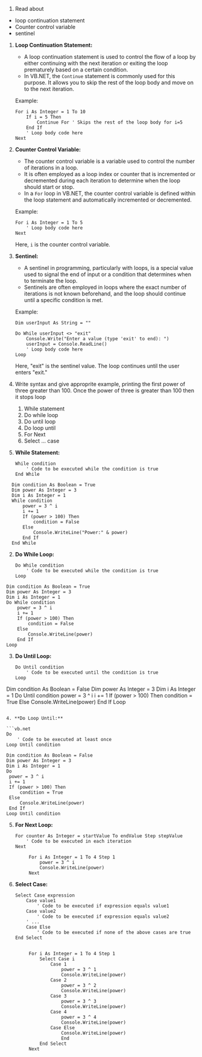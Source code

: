 1. Read about 
- loop continuation statement
- Counter control variable
- sentinel 

1. **Loop Continuation Statement:**
   - A loop continuation statement is used to control the flow of a loop by either continuing with the next iteration or exiting the loop prematurely based on a certain condition.
   - In VB.NET, the `Continue` statement is commonly used for this purpose. It allows you to skip the rest of the loop body and move on to the next iteration.

   Example:
   ```vb.net
   For i As Integer = 1 To 10
       If i = 5 Then
           Continue For ' Skips the rest of the loop body for i=5
       End If
       ' Loop body code here
   Next
   ```

2. **Counter Control Variable:**
   - The counter control variable is a variable used to control the number of iterations in a loop.
   - It is often employed as a loop index or counter that is incremented or decremented during each iteration to determine when the loop should start or stop.
   - In a `For` loop in VB.NET, the counter control variable is defined within the loop statement and automatically incremented or decremented.

   Example:
   ```vb.net
   For i As Integer = 1 To 5
       ' Loop body code here
   Next
   ```
   Here, `i` is the counter control variable.

3. **Sentinel:**
   - A sentinel in programming, particularly with loops, is a special value used to signal the end of input or a condition that determines when to terminate the loop.
   - Sentinels are often employed in loops where the exact number of iterations is not known beforehand, and the loop should continue until a specific condition is met.

   Example:
   ```vb.net
   Dim userInput As String = ""
   
   Do While userInput <> "exit"
       Console.Write("Enter a value (type 'exit' to end): ")
       userInput = Console.ReadLine()
       ' Loop body code here
   Loop
   ```
   Here, "exit" is the sentinel value. The loop continues until the user enters "exit."
   
2. Write syntax and give approprite example, printing the first power of three greater than 100. Once the power of three is greater than 100 then it stops loop

	1. While statement
	2. Do while loop 
	3. Do until loop
	4. Do loop until 
	5. For Next
	6. Select ... case

1. **While Statement:**
   ```vb.net
   While condition
       ' Code to be executed while the condition is true
   End While
   ```
```vb.net
  Dim condition As Boolean = True
  Dim power As Integer = 3
  Dim i As Integer = 1
  While condition
      power = 3 ^ i
      i += 1
      If (power > 100) Then
          condition = False
      Else
          Console.WriteLine("Power:" & power)
      End If
  End While
```
2. **Do While Loop:**
   
   ```vb.net
   Do While condition
       ' Code to be executed while the condition is true
   Loop
   ```
```vb.net
Dim condition As Boolean = True
Dim power As Integer = 3
Dim i As Integer = 1
Do While condition
    power = 3 ^ i
    i += 1
    If (power > 100) Then
        condition = False
    Else
        Console.WriteLine(power)
    End If
Loop
```
3. **Do Until Loop:**
   
   ```vb.net
   Do Until condition
       ' Code to be executed until the condition is true
   Loop 
   
Dim condition As Boolean = False
 Dim power As Integer = 3
 Dim i As Integer = 1
 Do Until condition
     power = 3 ^ i
     i += 1
     If (power > 100) Then
         condition = True
     Else
         Console.WriteLine(power)
     End If
 Loop
   ```

4. **Do Loop Until:**
   
   ```vb.net
   Do
       ' Code to be executed at least once
   Loop Until condition
   
Dim condition As Boolean = False
Dim power As Integer = 3
Dim i As Integer = 1
Do
    power = 3 ^ i
    i += 1
    If (power > 100) Then
        condition = True
    Else
        Console.WriteLine(power)
    End If
Loop Until condition
   ```

5. **For Next Loop:**
   
   ```vb.net
   For counter As Integer = startValue To endValue Step stepValue
       ' Code to be executed in each iteration
   Next
   
        For i As Integer = 1 To 4 Step 1
            power = 3 ^ i
            Console.WriteLine(power)
        Next
   ```

6. **Select Case:**
   
   ```vb.net
   Select Case expression
       Case value1
           ' Code to be executed if expression equals value1
       Case value2
           ' Code to be executed if expression equals value2
       ' ...
       Case Else
           ' Code to be executed if none of the above cases are true
   End Select


        For i As Integer = 1 To 4 Step 1
            Select Case i
                Case 1
                    power = 3 ^ 1
                    Console.WriteLine(power)
                Case 2
                    power = 3 ^ 2
                    Console.WriteLine(power)
                Case 3
                    power = 3 ^ 3
                    Console.WriteLine(power)
                Case 4
                    power = 3 ^ 4
                    Console.WriteLine(power)
                Case Else
                    Console.WriteLine(power)
                    End
            End Select
        Next
   ```

